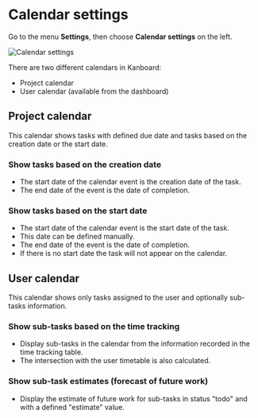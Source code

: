 Calendar settings
=================

Go to the menu **Settings**, then choose **Calendar settings** on the left.

![Calendar settings](screenshots/calendar-settings.png)

There are two different calendars in Kanboard:

- Project calendar
- User calendar (available from the dashboard)

Project calendar
----------------

This calendar shows tasks with defined due date and tasks based on the creation date or the start date.

### Show tasks based on the creation date

- The start date of the calendar event is the creation date of the task.
- The end date of the event is the date of completion.

### Show tasks based on the start date

- The start date of the calendar event is the start date of the task.
- This date can be defined manually.
- The end date of the event is the date of completion.
- If there is no start date the task will not appear on the calendar.

User calendar
-------------

This calendar shows only tasks assigned to the user and optionally sub-tasks information.

### Show sub-tasks based on the time tracking

- Display sub-tasks in the calendar from the information recorded in the time tracking table.
- The intersection with the user timetable is also calculated.

### Show sub-task estimates (forecast of future work)

- Display the estimate of future work for sub-tasks in status "todo" and with a defined "estimate" value.

